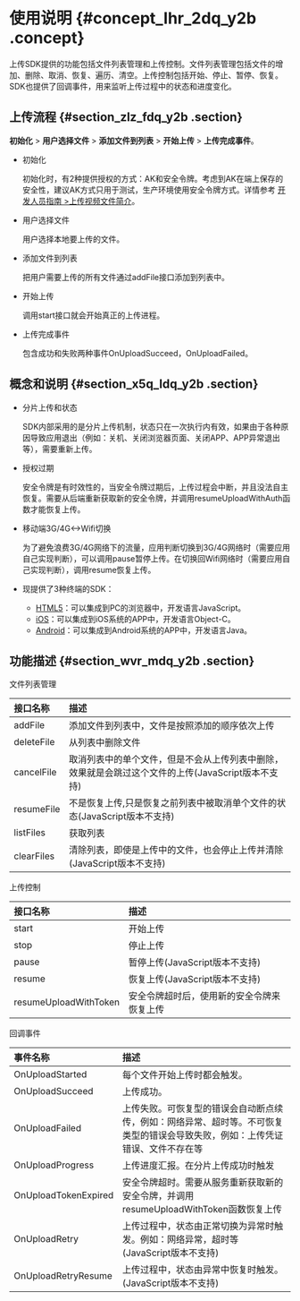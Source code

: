 # 使用说明 {#concept_lhr_2dq_y2b .concept}

上传SDK提供的功能包括文件列表管理和上传控制。文件列表管理包括文件的增加、删除、取消、恢复、遍历、清空。上传控制包括开始、停止、暂停、恢复。SDK也提供了回调事件，用来监听上传过程中的状态和进度变化。

## 上传流程 {#section_zlz_fdq_y2b .section}

**初始化** \> **用户选择文件** \> **添加文件到列表** \> **开始上传** \> **上传完成事件**。

-   初始化

    初始化时，有2种提供授权的方式：AK和安全令牌。考虑到AK在端上保存的安全性，建议AK方式只用于测试，生产环境使用安全令牌方式。详情参考 [开发人员指南 \>上传视频文件简介](../../../../intl.zh-CN/开发指南/上传视频文件/简介.md#)。

-   用户选择文件

    用户选择本地要上传的文件。

-   添加文件到列表

    把用户需要上传的所有文件通过addFile接口添加到列表中。

-   开始上传

    调用start接口就会开始真正的上传进程。

-   上传完成事件

    包含成功和失败两种事件OnUploadSucceed，OnUploadFailed。


## 概念和说明 {#section_x5q_ldq_y2b .section}

-   分片上传和状态

    SDK内部采用的是分片上传机制，状态只在一次执行内有效，如果由于各种原因导致应用退出（例如：关机、关闭浏览器页面、关闭APP、APP异常退出等），需要重新上传。

-   授权过期

    安全令牌是有时效性的，当安全令牌过期后，上传过程会中断，并且没法自主恢复。需要从后端重新获取新的安全令牌，并调用resumeUploadWithAuth函数才能恢复上传。

-   移动端3G/4G<-\>Wifi切换

    为了避免浪费3G/4G网络下的流量，应用判断切换到3G/4G网络时（需要应用自己实现判断），可以调用pause暂停上传。在切换回Wifi网络时（需要应用自己实现判断），调用resume恢复上传。

-   现提供了3种终端的SDK：

    -   [HTML5](intl.zh-CN/SDK参考/上传SDK/JavaScript版本.md#)：可以集成到PC的浏览器中，开发语言JavaScript。
    -   [iOS](intl.zh-CN/SDK参考/上传SDK/iOS版本.md#)：可以集成到iOS系统的APP中，开发语言Object-C。
    -   [Android](intl.zh-CN/SDK参考/上传SDK/Android版本.md#)：可以集成到Android系统的APP中，开发语言Java。

## 功能描述 {#section_wvr_mdq_y2b .section}

文件列表管理

|接口名称|描述|
|:---|:-|
|addFile|添加文件到列表中，文件是按照添加的顺序依次上传|
|deleteFile|从列表中删除文件|
|cancelFile|取消列表中的单个文件，但是不会从上传列表中删除，效果就是会跳过这个文件的上传\(JavaScript版本不支持\)|
|resumeFile|不是恢复上传,只是恢复之前列表中被取消单个文件的状态\(JavaScript版本不支持\)|
|listFiles|获取列表|
|clearFiles|清除列表，即使是上传中的文件，也会停止上传并清除\(JavaScript版本不支持\)|

上传控制

|接口名称|描述|
|:---|:-|
|start|开始上传|
|stop|停止上传|
|pause|暂停上传\(JavaScript版本不支持\)|
|resume|恢复上传\(JavaScript版本不支持\)|
|resumeUploadWithToken|安全令牌超时后，使用新的安全令牌来恢复上传|

回调事件

|事件名称|描述|
|:---|:-|
|OnUploadStarted|每个文件开始上传时都会触发。|
|OnUploadSucceed|上传成功。|
|OnUploadFailed|上传失败。可恢复型的错误会自动断点续传，例如：网络异常、超时等。不可恢复类型的错误会导致失败，例如：上传凭证错误、文件不存在等|
|OnUploadProgress|上传进度汇报。在分片上传成功时触发|
|OnUploadTokenExpired|安全令牌超时。需要从服务重新获取新的安全令牌，并调用resumeUploadWithToken函数恢复上传|
|OnUploadRetry|上传过程中，状态由正常切换为异常时触发。例如：网络异常，超时等\(JavaScript版本不支持\)|
|OnUploadRetryResume|上传过程中，状态由异常中恢复时触发。\(JavaScript版本不支持\)|

